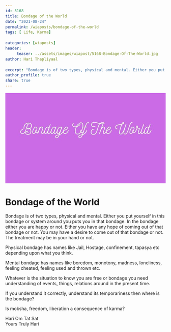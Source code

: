 ```yaml
---
id: 5168 
title: Bondage of the World
date: "2021-08-24"
permalink: /wiaposts/bondage-of-the-world
tags: [ Life, Karma]    

categories: [wiaposts] 
header:
     teaser: ../assets/images/wiapost/5168-Bondage-Of-The-World.jpg
author: Hari Thapliyaal 

excerpt: "Bondage is of two types, physical and mental. Either you put yourself in this bondage or system around you puts you in that bondage. In the bondage either you are happy or not. Either you have any hope of coming"
author_profile: true 
share: true 
---
```

![Bondage of the World](../assets/images/wiapost/5168-Bondage-Of-The-World.jpg)     
    
# Bondage of the World   
    
Bondage is of two types, physical and mental. Either you put yourself in this bondage or system around you puts you in that bondage. In the bondage either you are happy or not. Either you have any hope of coming out of that bondage or not. You may have a desire to come out of that bondage or not. The treatment may be in your hand or not.     
    
Physical bondage has names like Jail, Hostage, confinement, tapasya etc depending upon what you think.     
    
Mental bondage has names like boredom, monotony, madness, loneliness, feeling cheated, feeling used and thrown etc.     
    
Whatever is the situation to know you are free or bondage you need understanding of events, things, relations around in the present time.     
    
If you understand it correctly, understand its temporariness then where is the bondage?     
    
Is moksha, freedom, liberation a consequence of karma?     
    
Hari Om Tat Sat     
Yours Truly Hari    
